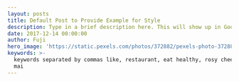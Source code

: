```yaml
---
layout: posts
title: Default Post to Provide Example for Style
description: Type in a brief description here. This will show up in Google
date: 2017-12-14 00:00:00
author: Fuji
hero_image: 'https://static.pexels.com/photos/372882/pexels-photo-372882.jpeg'
keywords: >-
  keywords separated by commas like, restaurant, eat healthy, rosy cheeks chiang
  mai
---
```

